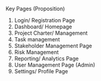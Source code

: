 Key Pages (Proposition) 
1. Login/ Registration Page
2. Dashboard/ Homepage
3. Project Charter/ Management
4. Task management
5. Stakeholder Management Page
6. Risk Management
7. Reporting/ Analytics Page
8. User Management Page (Admin)
9. Settings/ Profile Page 
